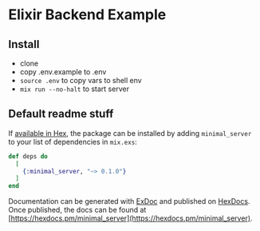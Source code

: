 # Elixir Backend Example

## Install

- clone
- copy .env.example to .env
- `source .env` to copy vars to shell env
- `mix run --no-halt` to start server

## Default readme stuff

If [available in Hex](https://hex.pm/docs/publish), the package can be installed
by adding `minimal_server` to your list of dependencies in `mix.exs`:

```elixir
def deps do
  [
    {:minimal_server, "~> 0.1.0"}
  ]
end
```

Documentation can be generated with [ExDoc](https://github.com/elixir-lang/ex_doc)
and published on [HexDocs](https://hexdocs.pm). Once published, the docs can
be found at [https://hexdocs.pm/minimal_server](https://hexdocs.pm/minimal_server).

